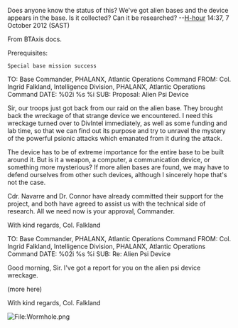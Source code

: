 
Does anyone know the status of this? We've got alien bases and the
device appears in the base. Is it collected? Can it be researched?
--[H-hour](User:H-hour "wikilink") 14:37, 7 October 2012 (SAST)

From BTAxis docs.

Prerequisites:

`Special base mission success`

TO: Base Commander, PHALANX, Atlantic Operations Command FROM: Col.
Ingrid Falkland, Intelligence Division, PHALANX, Atlantic Operations
Command DATE: %02i %s %i SUB: Proposal: Alien Psi Device

Sir, our troops just got back from our raid on the alien base. They
brought back the wreckage of that strange device we encountered. I need
this wreckage turned over to DivIntel immediately, as well as some
funding and lab time, so that we can find out its purpose and try to
unravel the mystery of the powerful psionic attacks which emanated from
it during the attack.

The device has to be of extreme importance for the entire base to be
built around it. But is it a weapon, a computer, a communication device,
or something more mysterious? If more alien bases are found, we may have
to defend ourselves from other such devices, although I sincerely hope
that's not the case.

Cdr. Navarre and Dr. Connor have already committed their support for the
project, and both have agreed to assist us with the technical side of
research. All we need now is your approval, Commander.

With kind regards, Col. Falkland

TO: Base Commander, PHALANX, Atlantic Operations Command FROM: Col.
Ingrid Falkland, Intelligence Division, PHALANX, Atlantic Operations
Command DATE: %02i %s %i SUB: Re: Alien Psi Device

Good morning, Sir. I've got a report for you on the alien psi device
wreckage.

(more here)

With kind regards, Col. Falkland

![<File:Wormhole.png>](Wormhole.png "File:Wormhole.png")